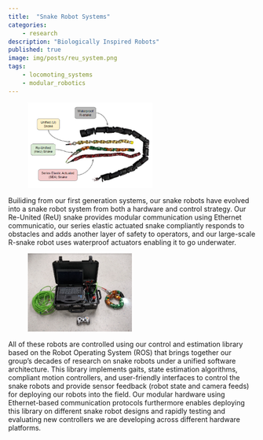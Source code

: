 ```yaml
---
title:  "Snake Robot Systems"
categories:
    - research
description: "Biologically Inspired Robots"
published: true
image: img/posts/reu_system.png
tags:
    - locomoting_systems
    - modular_robotics
---
```


<figure>
 <img src="img/posts/snake_systems.png" width="60%"/>
</figure>

Builiding from our first generation systems, our snake robots have evolved into a snake robot system from both a hardware and control strategy. Our Re-United (ReU) snake provides modular communication using Ethernet communicatio, our series elastic actuated snake compliantly responds to obstacles and adds another layer of safety to operators, and our large-scale R-snake robot uses waterproof actuators enabling it to go underwater. 

<figure>
 <img src="img/posts/reu_system.png" width="50%"/>
</figure>

All of these robots are controlled using our control and estimation library based on the Robot Operating System (ROS) that brings together our group’s decades of research on snake robots under a unified software architecture. This library implements gaits, state estimation algorithms, compliant motion controllers, and user-friendly interfaces to control the snake robots and provide sensor feedback (robot state and camera feeds) for deploying our robots into the field. Our modular hardware using Ethernet-based communication protocols furthermore enables deploying this library on different snake robot designs and rapidly testing and evaluating new controllers we are developing across different hardware platforms.

